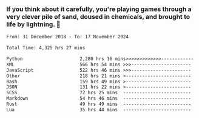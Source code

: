 ### If you think about it carefully, you're playing games through a very clever pile of sand, doused in chemicals, and brought to life by lightning.  👋


<!--START_SECTION:waka-->

```txt
From: 31 December 2018 - To: 17 November 2024

Total Time: 4,325 hrs 27 mins

Python                     2,280 hrs 16 mins>>>>>>>>>>>>>------------   52.72 %
XML                        566 hrs 54 mins >>>----------------------   13.11 %
JavaScript                 522 hrs 46 mins >>>----------------------   12.09 %
Other                      218 hrs 21 mins >------------------------   05.05 %
Bash                       159 hrs 49 mins >------------------------   03.70 %
JSON                       131 hrs 22 mins >------------------------   03.04 %
SCSS                       72 hrs 25 mins  -------------------------   01.67 %
Markdown                   54 hrs 46 mins  -------------------------   01.27 %
Rust                       49 hrs 49 mins  -------------------------   01.15 %
Lua                        35 hrs 44 mins  -------------------------   00.83 %
```

<!--END_SECTION:waka-->
